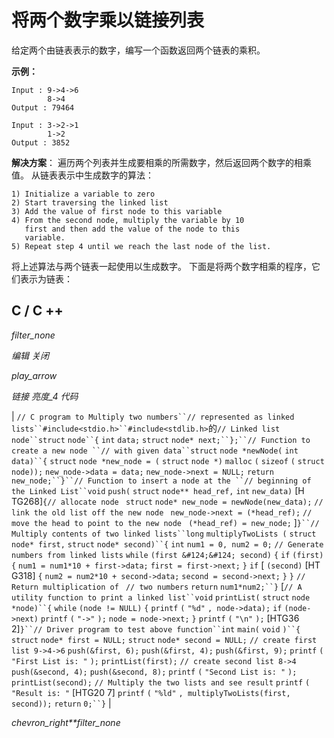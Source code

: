 # 将两个数字乘以链接列表

给定两个由链表表示的数字，编写一个函数返回两个链表的乘积。

**示例：**

```
Input : 9->4->6
        8->4
Output : 79464

Input : 3->2->1
        1->2
Output : 3852

```

**解决方案**：
遍历两个列表并生成要相乘的所需数字，然后返回两个数字的相乘值。
从链表表示中生成数字的算法：

```
1) Initialize a variable to zero
2) Start traversing the linked list
3) Add the value of first node to this variable
4) From the second node, multiply the variable by 10
   first and then add the value of the node to this 
   variable.
5) Repeat step 4 until we reach the last node of the list. 

```

将上述算法与两个链表一起使用以生成数字。
下面是将两个数字相乘的程序，它们表示为链表：

## C / C ++

*filter_none*

*编辑*
*关闭*

*play_arrow*

*链接*
*亮度_4*
*代码*

| `// C program to Multiply two numbers``// represented as linked lists``#include<stdio.h>``#include<stdlib.h>`的`// Linked list node``struct` `node``{` `int` `data;` `struct` `node* next;``};``// Function to create a new node ``// with given data``struct` `node *newNode(` `int` `data)``{` `struct` `node *new_node = (` `struct` `node *)` `malloc` `(` `sizeof` `(` `struct` `node));` `new_node->data = data;` `new_node->next = NULL;` `return` `new_node;``}``// Function to insert a node at the ``// beginning of the Linked List``void` `push(` `struct` `node** head_ref,` `int` `new_data)` [H TG268]`{`​​ `// allocate node ` `struct` `node* new_node = newNode(new_data);` `// link the old list off the new node ` `new_node->next = (*head_ref);` `// move the head to point to the new node ` `(*head_ref) = new_node;` ]`}``// Multiply contents of two linked lists``long` `multiplyTwoLists (` `struct` `node* first,` `struct` `node* second)``{` `int` `num1 = 0, num2 = 0;` `// Generate numbers from linked lists` `while` `(first &#124;&#124; second)` `{` `if` `(first)` `{` `num1 = num1*10 + first->data;` `first = first->next;` `}` `if` [ `(second)` [HT G318] `{` `num2 = num2*10 + second->data;` `second = second->next;` `}` `}` `// Return multiplication of ` `// two numbers` `return` `num1*num2;``}` [`// A utility function to print a linked list``void` `printList(` `struct` `node *node)``{` `while` `(node != NULL)` `{` `printf` `(` `"%d"` `, node->data);` `if` `(node->next)` `printf` `(` `"->"` `);` `node = node->next;` `}` `printf` `(` `"\n"` `);` [HTG36 2]`}``// Driver program to test above function``int` `main(` `void` `)``{` `struct` `node* first = NULL;` `struct` `node* second = NULL;` `// create first list 9->4->6` `push(&first, 6);` `push(&first, 4);` `push(&first, 9);` `printf` `(` `"First List is: "` `);` `printList(first);` `// create second list 8->4` `push(&second, 4);` `push(&second, 8);` `printf` `(` `"Second List is: "` `);` `printList(second);` `// Multiply the two lists and see result` `printf` `(` `"Result is: "` [HTG20 7] `printf` `(` `"%ld"` `, multiplyTwoLists(first, second));` `return` `0;``}` |

*chevron_right**filter_none*